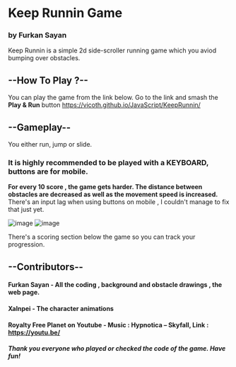 # Keep Runnin Game
### by Furkan Sayan

Keep Runnin is a simple 2d side-scroller running game which you aviod bumping over obstacles.

## --How To Play ?--
You can play the game from the link below.
Go to the link and smash the **Play & Run** button
https://vicoth.github.io/JavaScript/KeepRunnin/

## --Gameplay--
You either run, jump or slide.
### It is highly recommended to be played with a KEYBOARD, buttons are for mobile.
**For every 10 score , the game gets harder.
The distance between obstacles are decreased as well as the movement speed is increased.**
There's an input lag when using buttons on mobile , I couldn't manage to fix that just yet.

![image](https://user-images.githubusercontent.com/58613119/117974250-077a6600-b336-11eb-9458-6bd74a13d1a3.png)
![image](https://user-images.githubusercontent.com/58613119/117974257-0a755680-b336-11eb-9299-e73ba2089b43.png)

There's a scoring section below the game so you can track your progression.

## --Contributors--
#### **Furkan Sayan** - All the coding , background and obstacle drawings , the web page.
#### **Xalnpei** - The character animations
#### Royalty Free Planet on Youtube - Music : Hypnotica – Skyfall, Link : https://youtu.be/

##### Thank you everyone who played or checked the code of the game. Have fun!
